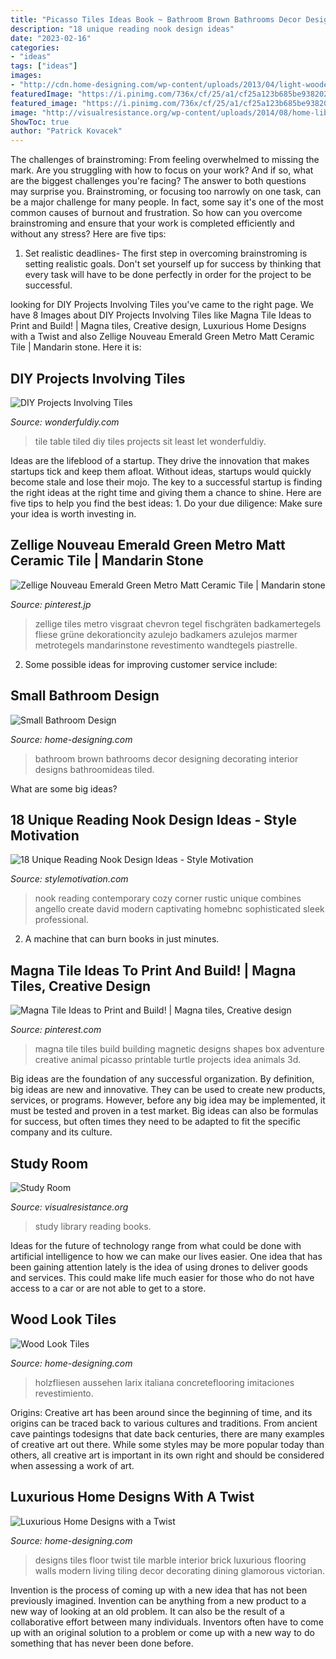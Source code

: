 ```yaml
---
title: "Picasso Tiles Ideas Book ~ Bathroom Brown Bathrooms Decor Designing Decorating Interior Designs Bathroomideas Tiled"
description: "18 unique reading nook design ideas"
date: "2023-02-16"
categories:
- "ideas"
tags: ["ideas"]
images:
- "http://cdn.home-designing.com/wp-content/uploads/2013/04/light-wooden-tiled-kitchen-floor-white.jpg"
featuredImage: "https://i.pinimg.com/736x/cf/25/a1/cf25a123b685be9382020bbef822e8c8.jpg"
featured_image: "https://i.pinimg.com/736x/cf/25/a1/cf25a123b685be9382020bbef822e8c8.jpg"
image: "http://visualresistance.org/wp-content/uploads/2014/08/home-library-reading-room.jpg"
ShowToc: true
author: "Patrick Kovacek"
---
```



The challenges of brainstroming: From feeling overwhelmed to missing the mark.
Are you struggling with how to focus on your work? And if so, what are the biggest challenges you're facing? The answer to both questions may surprise you. Brainstroming, or focusing too narrowly on one task, can be a major challenge for many people. In fact, some say it's one of the most common causes of burnout and frustration. 
So how can you overcome brainstroming and ensure that your work is completed efficiently and without any stress? Here are five tips: 

1. Set realistic deadlines- The first step in overcoming brainstroming is setting realistic goals. Don't set yourself up for success by thinking that every task will have to be done perfectly in order for the project to be successful.

	

		
looking for DIY Projects Involving Tiles you've came to the right page. We have 8 Images about DIY Projects Involving Tiles like Magna Tile Ideas to Print and Build! | Magna tiles, Creative design, Luxurious Home Designs with a Twist and also Zellige Nouveau Emerald Green Metro Matt Ceramic Tile | Mandarin stone. Here it is:
		
    
## DIY Projects Involving Tiles

<img loading=lazy src="https://cdn.wonderfuldiy.com/wp-content/uploads/2016/09/Tiled-table-top.jpg" onerror="this.onerror=null;this.src='https://tse3.mm.bing.net/th?id=OIP.hZwMBUfbsDGm5MK14nyU_AHaFj&amp;pid=15.1';" alt="DIY Projects Involving Tiles">

_Source: wonderfuldiy.com_

>tile table tiled diy tiles projects sit least let wonderfuldiy. 

	

Ideas are the lifeblood of a startup. They drive the innovation that makes startups tick and keep them afloat. Without ideas, startups would quickly become stale and lose their mojo. The key to a successful startup is finding the right ideas at the right time and giving them a chance to shine. Here are five tips to help you find the best ideas: 1. Do your due diligence: Make sure your idea is worth investing in.

    
## Zellige Nouveau Emerald Green Metro Matt Ceramic Tile | Mandarin Stone

<img loading=lazy src="https://i.pinimg.com/736x/cf/25/a1/cf25a123b685be9382020bbef822e8c8.jpg" onerror="this.onerror=null;this.src='https://tse2.mm.bing.net/th?id=OIP.GNDsDlG7wWyLLZZ0LxxcAAHaKE&amp;pid=15.1';" alt="Zellige Nouveau Emerald Green Metro Matt Ceramic Tile | Mandarin stone">

_Source: pinterest.jp_

>zellige tiles metro visgraat chevron tegel fischgräten badkamertegels fliese grüne dekorationcity azulejo badkamers azulejos marmer metrotegels mandarinstone revestimento wandtegels piastrelle. 

	

2. Some possible ideas for improving customer service include: 

    
## Small Bathroom Design

<img loading=lazy src="http://cdn.home-designing.com/wp-content/uploads/2012/08/Black-white-brown-bathroom.jpeg" onerror="this.onerror=null;this.src='https://tse2.mm.bing.net/th?id=OIP.5m827zxS2TZmPXmnonUJSAHaJ3&amp;pid=15.1';" alt="Small Bathroom Design">

_Source: home-designing.com_

>bathroom brown bathrooms decor designing decorating interior designs bathroomideas tiled. 

	

What are some big ideas?
 

    
## 18 Unique Reading Nook Design Ideas - Style Motivation

<img loading=lazy src="https://cdn.homebnc.com/homeimg/2016/10/19-reading-nook-ideas-homebnc.jpg" onerror="this.onerror=null;this.src='https://tse1.mm.bing.net/th?id=OIP.TJNBOcmEFZ5VXBhRwJV1SwHaLH&amp;pid=15.1';" alt="18 Unique Reading Nook Design Ideas - Style Motivation">

_Source: stylemotivation.com_

>nook reading contemporary cozy corner rustic unique combines angello create david modern captivating homebnc sophisticated sleek professional. 

	

2. A machine that can burn books in just minutes.

    
## Magna Tile Ideas To Print And Build! | Magna Tiles, Creative Design

<img loading=lazy src="https://i.pinimg.com/736x/86/1f/7f/861f7f03945793a6d1bab178572a2a69.jpg" onerror="this.onerror=null;this.src='https://tse1.mm.bing.net/th?id=OIP.MaX7O-PP8-XrA6ioYqd6QAHaHa&amp;pid=15.1';" alt="Magna Tile Ideas to Print and Build! | Magna tiles, Creative design">

_Source: pinterest.com_

>magna tile tiles build building magnetic designs shapes box adventure creative animal picasso printable turtle projects idea animals 3d. 

	

Big ideas are the foundation of any successful organization. By definition, big ideas are new and innovative. They can be used to create new products, services, or programs. However, before any big idea may be implemented, it must be tested and proven in a test market. Big ideas can also be formulas for success, but often times they need to be adapted to fit the specific company and its culture.

    
## Study Room

<img loading=lazy src="http://visualresistance.org/wp-content/uploads/2014/08/home-library-reading-room.jpg" onerror="this.onerror=null;this.src='https://tse1.mm.bing.net/th?id=OIP._Xd8m9BLuub06g_bZLqOQwHaJ3&amp;pid=15.1';" alt="Study Room">

_Source: visualresistance.org_

>study library reading books. 

	

Ideas for the future of technology range from what could be done with artificial intelligence to how we can make our lives easier. One idea that has been gaining attention lately is the idea of using drones to deliver goods and services. This could make life much easier for those who do not have access to a car or are not able to get to a store.

    
## Wood Look Tiles

<img loading=lazy src="http://cdn.home-designing.com/wp-content/uploads/2013/04/light-wooden-tiled-kitchen-floor-white.jpg" onerror="this.onerror=null;this.src='https://tse2.mm.bing.net/th?id=OIP.nTV_Do3MI7hfkAtUenNdegHaFb&amp;pid=15.1';" alt="Wood Look Tiles">

_Source: home-designing.com_

>holzfliesen aussehen larix italiana concreteflooring imitaciones revestimiento. 

	

Origins:
Creative art has been around since the beginning of time, and its origins can be traced back to various cultures and traditions. From ancient cave paintings todesigns that date back centuries, there are many examples of creative art out there. While some styles may be more popular today than others, all creative art is important in its own right and should be considered when assessing a work of art.

    
## Luxurious Home Designs With A Twist

<img loading=lazy src="http://cdn.home-designing.com/wp-content/uploads/2014/01/22-Black-white-floor-tiles.jpg" onerror="this.onerror=null;this.src='https://tse2.mm.bing.net/th?id=OIP.EgOnvJtAkRIvbwF9r6lezwHaEc&amp;pid=15.1';" alt="Luxurious Home Designs with a Twist">

_Source: home-designing.com_

>designs tiles floor twist tile marble interior brick luxurious flooring walls modern living tiling decor decorating dining glamorous victorian. 

	

Invention is the process of coming up with a new idea that has not been previously imagined. Invention can be anything from a new product to a new way of looking at an old problem. It can also be the result of a collaborative effort between many individuals. Inventors often have to come up with an original solution to a problem or come up with a new way to do something that has never been done before.

